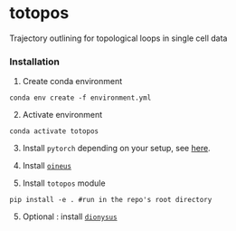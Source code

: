 # totopos
Trajectory outlining for topological loops in single cell data


### Installation 

1. Create conda environment

```
conda env create -f environment.yml 
```

2. Activate environment

```
conda activate totopos
```

3. Install `pytorch` depending on your setup, see [here](https://pytorch.org/get-started/locally/).


4. Install [`oineus`](https://github.com/anigmetov/oineus/)

5. Install `totopos` module

```
pip install -e . #run in the repo's root directory
```

5. Optional : install [`dionysus`](https://mrzv.org/software/dionysus2/#get-build-install)
